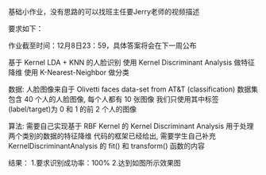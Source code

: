 基础小作业，没有思路的可以找班主任要Jerry老师的视频描述


要求如下：

作业截至时间：12月8日23：59，具体答案将会在下一周公布

基于 Kernel LDA + KNN 的人脸识别
使用 Kernel Discriminant Analysis 做特征降维
使用 K-Nearest-Neighbor 做分类

数据:
    人脸图像来自于 Olivetti faces data-set from AT&T (classification)
    数据集包含 40 个人的人脸图像, 每个人都有 10 张图像
    我们只使用其中标签(label/target)为 0 和 1 的前 2 个人的图像

算法:
    需要自己实现基于 RBF Kernel 的 Kernel Discriminant Analysis 用于处理两个类别的数据的特征降维
    代码的框架已经给出, 需要学生自己补充 KernelDiscriminantAnalysis 的 fit() 和 transform() 函数的内容
    
结果：
1.要求识别成功率：100%
2.达到如图所示效果图
